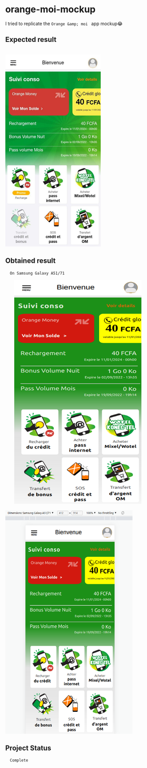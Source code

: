 # orange-moi-mockup
I tried to replicate the `Orange &amp; moi ` app mockup😂

## Expected result 
&nbsp;&nbsp;&nbsp;&nbsp;&nbsp;&nbsp;&nbsp;&nbsp;&nbsp;&nbsp;&nbsp;&nbsp;&nbsp;&nbsp;&nbsp;&nbsp;&nbsp;&nbsp;&nbsp;&nbsp;&nbsp;&nbsp;&nbsp;&nbsp;&nbsp;&nbsp;&nbsp;&nbsp;&nbsp;&nbsp;&nbsp;&nbsp;&nbsp;&nbsp;&nbsp;&nbsp;&nbsp;&nbsp;&nbsp;&nbsp;&nbsp;&nbsp;&nbsp;&nbsp;&nbsp;&nbsp;&nbsp;&nbsp;&nbsp;&nbsp;&nbsp;&nbsp;&nbsp;&nbsp;&nbsp;&nbsp;&nbsp;&nbsp;&nbsp;&nbsp;&nbsp;&nbsp;&nbsp;&nbsp;&nbsp;&nbsp;&nbsp;<img src="images/OM_model.png" width="300" height="600">

## Obtained result 
      On Samsung Galaxy A51/71
&nbsp;&nbsp;&nbsp;&nbsp;&nbsp;&nbsp;&nbsp;<img src="images/OM_mockup1.png" width="400" height="700"> &nbsp;&nbsp;&nbsp;&nbsp;&nbsp;&nbsp;&nbsp;&nbsp;&nbsp;&nbsp;&nbsp;&nbsp;&nbsp;&nbsp;&nbsp;&nbsp;&nbsp;&nbsp;&nbsp;&nbsp;&nbsp;&nbsp;&nbsp;&nbsp;&nbsp;&nbsp;&nbsp;&nbsp;&nbsp;&nbsp;&nbsp;&nbsp;&nbsp;&nbsp;&nbsp; <img src="images/OM_mockup2.png" width="400" height="700">



## Project Status 
      Complete 
